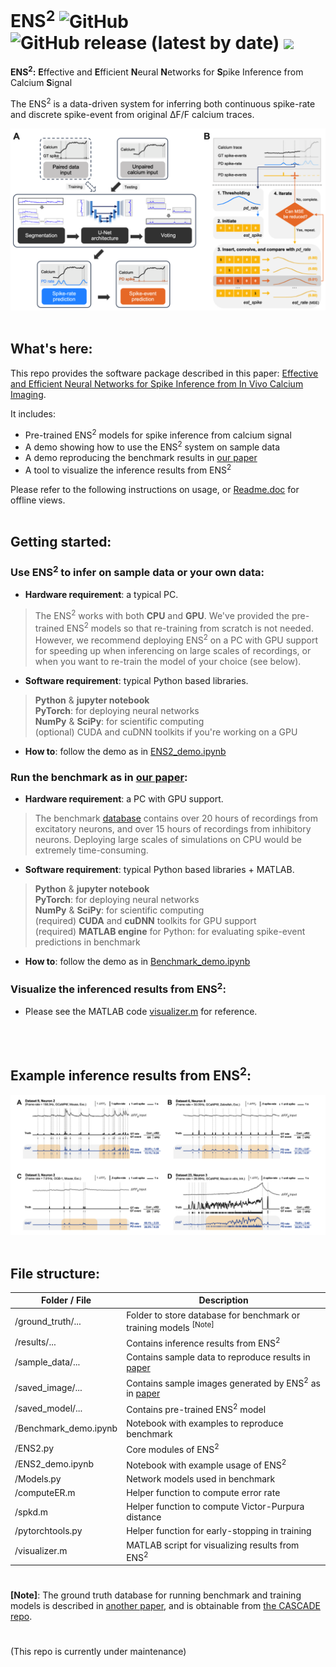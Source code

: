 # ENS<sup>2</sup> ![GitHub](https://img.shields.io/github/license/tinlab/ens2) ![GitHub release (latest by date)](https://img.shields.io/github/v/release/tinlab/ens2?color=success) ![](https://visitor-badge.glitch.me/badge?page_id=tinlab.ens2) 

**ENS<sup>2</sup>:** **E**ffective and **E**fficient **N**eural **N**etworks for **S**pike Inference from Calcium **S**ignal

The ENS<sup>2</sup> is a data-driven system for inferring both continuous spike-rate and discrete spike-event from original ΔF/F calcium traces.

![Workflow](/saved_image/Workflow.png)
<br></br>

## What's here:
This repo provides the software package described in this paper: [Effective and Efficient Neural Networks for Spike Inference from In Vivo Calcium Imaging](https://www.biorxiv.org/content/10.1101/2021.08.30.458217v2).

It includes:
- Pre-trained ENS<sup>2</sup> models for spike inference from calcium signal
- A demo showing how to use the ENS<sup>2</sup> system on sample data
- A demo reproducing the benchmark results in [our paper](https://www.biorxiv.org/content/10.1101/2021.08.30.458217v2)
- A tool to visualize the inference results from ENS<sup>2</sup>  

Please refer to the following instructions on usage, or [Readme.doc](/Readme.doc) for offline views. 
<br></br>

## Getting started:
### Use ENS<sup>2</sup> to infer on sample data or your own data:

- **Hardware requirement**: a typical PC. 

> The ENS<sup>2</sup> works with both **CPU** and **GPU**. We've provided the pre-trained ENS<sup>2</sup> models so that re-training from scratch is not needed.  
> However, we recommend deploying ENS<sup>2</sup> on a PC with GPU support for speeding up when inferencing on large scales of recordings, or when you want to re-train the model of your choice (see below). 

- **Software requirement**: typical Python based libraries.

> **Python** & **jupyter notebook**  
> **PyTorch**: for deploying neural networks  
> **NumPy** & **SciPy**: for scientific computing  
> (optional) CUDA and cuDNN toolkits if you're working on a GPU

- **How to**: follow the demo as in [ENS2_demo.ipynb](/ENS2_demo.ipynb)

### Run the benchmark as in [our paper](https://www.biorxiv.org/content/10.1101/2021.08.30.458217v2):

- **Hardware requirement**: a PC with GPU support.  

> The benchmark [database](/ground_truth/) contains over 20 hours of recordings from excitatory neurons, and over 15 hours of recordings from inhibitory neurons. Deploying large scales of simulations on CPU would be extremely time-consuming. 

- **Software requirement**: typical Python based libraries + MATLAB.  

> **Python** & **jupyter notebook**  
> **PyTorch**: for deploying neural networks  
> **NumPy** & **SciPy**: for scientific computing  
> (required) **CUDA** and **cuDNN** toolkits for GPU support  
> (required) **MATLAB engine** for Python: for evaluating spike-event predictions in benchmark

- **How to**: follow the demo as in [Benchmark_demo.ipynb](/Benchmark_demo.ipynb)

### Visualize the inferenced results from ENS<sup>2</sup>:

- Please see the MATLAB code [visualizer.m](/visualizer.m) for reference. 

<br></br>

## Example inference results from ENS<sup>2</sup>:
![Workflow](/saved_image/Examples.png)
<br></br>

## File structure:
| Folder / File | Description   |
| ------------- | ------------- |
| /ground_truth/...| Folder to store database for benchmark or training models <sup>[Note]</sup> |
| /results/...     | Contains inference results from ENS<sup>2</sup>  |
| /sample_data/... | Contains sample data to reproduce results in [paper](https://www.biorxiv.org/content/10.1101/2021.08.30.458217v2)  |
| /saved_image/... | Contains sample images generated by ENS<sup>2</sup> as in [paper](https://www.biorxiv.org/content/10.1101/2021.08.30.458217v2)  |
| /saved_model/... | Contains pre-trained ENS<sup>2</sup> model  |
| /Benchmark_demo.ipynb | Notebook with examples to reproduce benchmark  |
| /ENS2.py              | Core modules of ENS<sup>2</sup>  |
| /ENS2_demo.ipynb      | Notebook with example usage of ENS<sup>2</sup>  |
| /Models.py            | Network models used in benchmark  |
| /computeER.m          | Helper function to compute error rate  |
| /spkd.m               | Helper function to compute Victor-Purpura distance  |
| /pytorchtools.py      | Helper function for early-stopping in training  |
| /visualizer.m         | MATLAB script for visualizing results from ENS<sup>2</sup>  |
  
  
#
**[Note]**: The ground truth database for running benchmark and training models is described in [another paper](https://www.nature.com/articles/s41593-021-00895-5), and is obtainable from [the CASCADE repo](https://github.com/HelmchenLabSoftware/Cascade).

#
(This repo is currently under maintenance)
